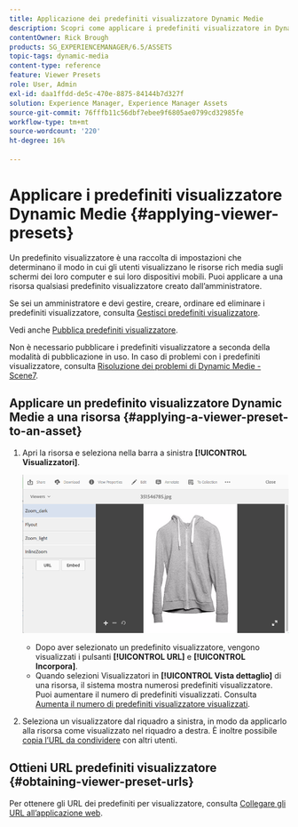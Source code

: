 ```yaml
---
title: Applicazione dei predefiniti visualizzatore Dynamic Medie
description: Scopri come applicare i predefiniti visualizzatore in Dynamic Medie
contentOwner: Rick Brough
products: SG_EXPERIENCEMANAGER/6.5/ASSETS
topic-tags: dynamic-media
content-type: reference
feature: Viewer Presets
role: User, Admin
exl-id: daa1ffdd-de5c-470e-8875-84144b7d327f
solution: Experience Manager, Experience Manager Assets
source-git-commit: 76fffb11c56dbf7ebee9f6805ae0799cd32985fe
workflow-type: tm+mt
source-wordcount: '220'
ht-degree: 16%

---
```


# Applicare i predefiniti visualizzatore Dynamic Medie {#applying-viewer-presets}

Un predefinito visualizzatore è una raccolta di impostazioni che determinano il modo in cui gli utenti visualizzano le risorse rich media sugli schermi dei loro computer e sui loro dispositivi mobili. Puoi applicare a una risorsa qualsiasi predefinito visualizzatore creato dall’amministratore.

Se sei un amministratore e devi gestire, creare, ordinare ed eliminare i predefiniti visualizzatore, consulta [Gestisci predefiniti visualizzatore](managing-viewer-presets.md).

Vedi anche [Pubblica predefiniti visualizzatore](managing-viewer-presets.md#publishing-viewer-presets).

Non è necessario pubblicare i predefiniti visualizzatore a seconda della modalità di pubblicazione in uso.
In caso di problemi con i predefiniti visualizzatore, consulta [Risoluzione dei problemi di Dynamic Medie - Scene7](troubleshoot-dms7.md#viewers).

## Applicare un predefinito visualizzatore Dynamic Medie a una risorsa {#applying-a-viewer-preset-to-an-asset}

1. Apri la risorsa e seleziona nella barra a sinistra **[!UICONTROL Visualizzatori]**.

   ![chlimage_1-104](assets/chlimage_1-104.png)

   * Dopo aver selezionato un predefinito visualizzatore, vengono visualizzati i pulsanti **[!UICONTROL URL]** e **[!UICONTROL Incorpora]**.
   * Quando selezioni Visualizzatori in **[!UICONTROL Vista dettaglio]** di una risorsa, il sistema mostra numerosi predefiniti visualizzatore. Puoi aumentare il numero di predefiniti visualizzati. Consulta [Aumenta il numero di predefiniti visualizzatore visualizzati](managing-viewer-presets.md).

1. Seleziona un visualizzatore dal riquadro a sinistra, in modo da applicarlo alla risorsa come visualizzato nel riquadro a destra. È inoltre possibile [copia l’URL da condividere](linking-urls-to-yourwebapplication.md) con altri utenti.

## Ottieni URL predefiniti visualizzatore {#obtaining-viewer-preset-urls}

Per ottenere gli URL dei predefiniti per visualizzatore, consulta [Collegare gli URL all’applicazione web](linking-urls-to-yourwebapplication.md).
